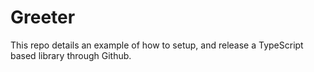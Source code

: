 # Greeter

This repo details an example of how to setup, and release a TypeScript based library through Github.
